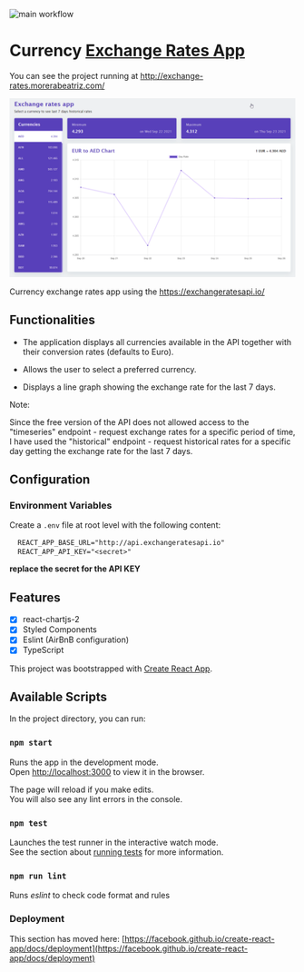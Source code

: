 ![main workflow](https://github.com/beatriz-morera/exchange-rates/actions/workflows/main.yml/badge.svg?branch=main)

# Currency [Exchange Rates App](http://exchange-rates.morerabeatriz.com/)

You can see the project running at http://exchange-rates.morerabeatriz.com/

![](./docs/app.gif)

Currency exchange rates app using the https://exchangeratesapi.io/

## Functionalities

- The application displays all currencies available in the API together with their
  conversion rates (defaults to Euro).

- Allows the user to select a preferred currency.

- Displays a line graph showing the exchange rate for the last 7 days.

Note:

Since the free version of the API does not allowed access to the "timeseries" endpoint - request exchange rates for a specific period of time, I have used the "historical" endpoint - request historical rates for a specific day getting the exchange rate for the last 7 days.

## Configuration

### Environment Variables

Create a `.env` file at root level with the following content:

```env
  REACT_APP_BASE_URL="http://api.exchangeratesapi.io"
  REACT_APP_API_KEY="<secret>"
```

**replace the secret for the API KEY**

## Features

- [x] react-chartjs-2
- [x] Styled Components
- [x] Eslint (AirBnB configuration)
- [x] TypeScript

This project was bootstrapped with [Create React App](https://github.com/facebook/create-react-app).

## Available Scripts

In the project directory, you can run:

### `npm start`

Runs the app in the development mode.\
Open [http://localhost:3000](http://localhost:3000) to view it in the browser.

The page will reload if you make edits.\
You will also see any lint errors in the console.

### `npm test`

Launches the test runner in the interactive watch mode.\
See the section about [running tests](https://facebook.github.io/create-react-app/docs/running-tests) for more information.

### `npm run lint`

Runs _eslint_ to check code format and rules

### Deployment

This section has moved here: [https://facebook.github.io/create-react-app/docs/deployment](https://facebook.github.io/create-react-app/docs/deployment)
